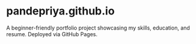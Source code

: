 # pandepriya.github.io
A beginner-friendly portfolio project showcasing my skills, education, and resume. Deployed via GitHub Pages.
